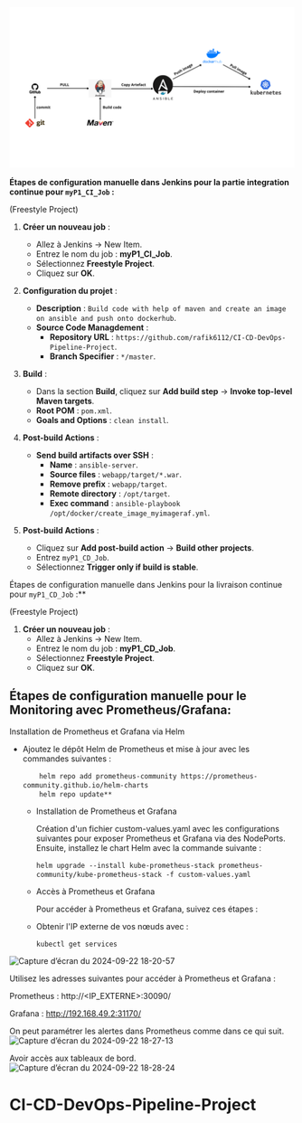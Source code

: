 ![alt text](webapp/src/main/webapp/WEB-INF/CI-CD-DevOps-Pipeline-Project.png)


**Étapes de configuration manuelle dans Jenkins pour la partie integration continue pour `myP1_CI_Job` :**

 (Freestyle Project)

1. **Créer un nouveau job** :
   - Allez à Jenkins -> New Item.
   - Entrez le nom du job : **myP1_CI_Job**.
   - Sélectionnez **Freestyle Project**.
   - Cliquez sur **OK**.

2. **Configuration du projet** :
   - **Description** : `Build code with help of maven and create an image on ansible and push onto dockerhub`.
   - **Source Code Managdement** :
     - **Repository URL** : `https://github.com/rafik6112/CI-CD-DevOps-Pipeline-Project`.
     - **Branch Specifier** : `*/master`.

3. **Build** :
   - Dans la section **Build**, cliquez sur **Add build step** -> **Invoke top-level Maven targets**.
   - **Root POM** : `pom.xml`.
   - **Goals and Options** : `clean install`.

4. **Post-build Actions** :
   - **Send build artifacts over SSH** :
     - **Name** : `ansible-server`.
     - **Source files** : `webapp/target/*.war`.
     - **Remove prefix** : `webapp/target`.
     - **Remote directory** : `/opt/target`.
     - **Exec command** : `ansible-playbook /opt/docker/create_image_myimageraf.yml`.

5. **Post-build Actions** :
   - Cliquez sur **Add post-build action** -> **Build other projects**.
   - Entrez `myP1_CD_Job`.
   - Sélectionnez **Trigger only if build is stable**.


Étapes de configuration manuelle dans Jenkins pour la livraison continue pour `myP1_CD_Job` :**

 (Freestyle Project)

1. **Créer un nouveau job** :
   - Allez à Jenkins -> New Item.
   - Entrez le nom du job : **myP1_CD_Job**.
   - Sélectionnez **Freestyle Project**.
   - Cliquez sur **OK**.
  

  ## Étapes de configuration manuelle pour le Monitoring avec Prometheus/Grafana:

 Installation de Prometheus et Grafana via Helm

- Ajoutez le dépôt Helm de Prometheus et mise à jour avec les commandes suivantes :

          helm repo add prometheus-community https://prometheus-community.github.io/helm-charts
          helm repo update**
	
   - Installation de Prometheus et Grafana
	
     Création d'un fichier custom-values.yaml avec les configurations suivantes pour exposer Prometheus et Grafana via des NodePorts.
	Ensuite, installez le chart Helm avec la commande suivante :
	
         helm upgrade --install kube-prometheus-stack prometheus-community/kube-prometheus-stack -f custom-values.yaml
	
  - Accès à Prometheus et Grafana

    Pour accéder à Prometheus et Grafana, suivez ces étapes :

  - Obtenir l'IP externe de vos nœuds avec :

        kubectl get services
   
![Capture d’écran du 2024-09-22 18-20-57](https://github.com/user-attachments/assets/33cb46fd-ddba-4d66-9cdc-72f6e178a024)

Utilisez les adresses suivantes pour accéder à Prometheus et Grafana :

Prometheus : http://<IP_EXTERNE>:30090/

Grafana : http://192.168.49.2:31170/

On peut paramétrer les alertes dans Prometheus comme dans ce qui suit.
![Capture d’écran du 2024-09-22 18-27-13](https://github.com/user-attachments/assets/dd323f3d-072b-4187-8f85-d1018eb11ed4)

Avoir accès aux tableaux de bord.
![Capture d’écran du 2024-09-22 18-28-24](https://github.com/user-attachments/assets/69656509-3750-4386-8b75-09de306ef814)


 



# CI-CD-DevOps-Pipeline-Project
